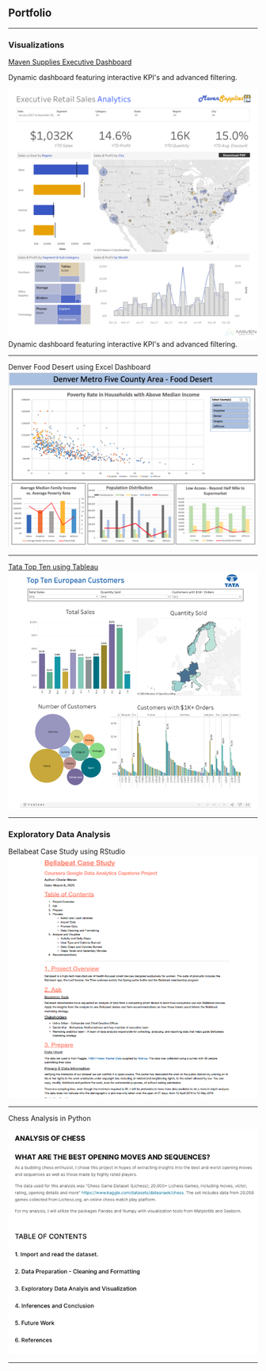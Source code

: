 ## Portfolio

---

### Visualizations 

[Maven Supplies Executive Dashboard](https://public.tableau.com/views/MavenWorking/ExecutiveDashboard?:language=en-US&:display_count=n&:origin=viz_share_link)

Dynamic dashboard featuring interactive KPI's and advanced filtering.

<img src="images/Executive Dashboard.png?raw=true"/>
Dynamic dashboard featuring interactive KPI's and advanced filtering.

---
     
Denver Food Desert using Excel Dashboard
<img src="images/Denver Food Desert Dashboard.png?raw=true"/>

---

[Tata Top Ten using Tableau](https://public.tableau.com/views/TataDashboard_16796967994170/Dashboard1?:language=en-US&:display_count=n&:origin=viz_share_link)
<img src="images/Tata Dashboard Final.png?raw=true"/>


<!-- --- -->
<!--[Project 3 Title](http://example.com/)>-->
<!--img src="images/dummy_thumbnail.jpg?raw=true"/>-->

---

### Exploratory Data Analysis

Bellabeat Case Study using RStudio
[<img src="images/Bellabeat Screen Shot.png?raw=true"/>](/pdf/Bellabeat_rmd.pdf)

---

Chess Analysis in Python

[<img src="images/Chess Screen Shot.png?raw=true"/>](https://www.kaggle.com/code/cherieweren/analysis-of-chess)

<!-- - [Project 3 Title](http://example.com/)-->
<!-- - [Project 4 Title](http://example.com/)-->
<!-- - [Project 5 Title](http://example.com/)-->

<!-- --- -->




---
<!-- Remove above link if you don't want to attibute -->
